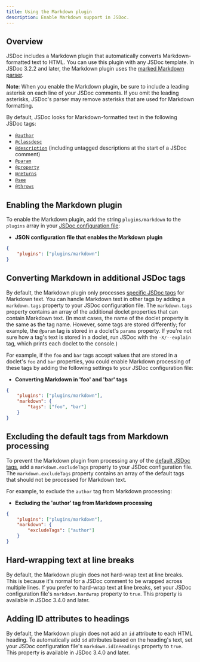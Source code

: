 ```yaml
---
title: Using the Markdown plugin
description: Enable Markdown support in JSDoc.
---
```


## Overview

JSDoc includes a Markdown plugin that automatically converts Markdown-formatted text to HTML. You
can use this plugin with any JSDoc template. In JSDoc 3.2.2 and later, the Markdown plugin uses the
[marked Markdown parser][marked].

**Note**: When you enable the Markdown plugin, be sure to include a leading asterisk on each line of
your JSDoc comments. If you omit the leading asterisks, JSDoc's parser may remove asterisks that are
used for Markdown formatting.

<a name="default-tags"></a>
By default, JSDoc looks for Markdown-formatted text in the following JSDoc tags:

+ [`@author`][author-tag]
+ [`@classdesc`][classdesc-tag]
+ [`@description`][description-tag] (including untagged descriptions at the start of a JSDoc
comment)
+ [`@param`][param-tag]
+ [`@property`][property-tag]
+ [`@returns`][returns-tag]
+ [`@see`][see-tag]
+ [`@throws`][throws-tag]

[additional-tags]: #additional-tags
[author-tag]: tags-author
[classdesc-tag]: tags-classdesc
[description-tag]: tags-description
[marked]: https://github.com/chjj/marked
[param-tag]: tags-param
[property-tag]: tags-property
[returns-tag]: tags-returns
[see-tag]: tags-see
[throws-tag]: tags-throws


## Enabling the Markdown plugin

To enable the Markdown plugin, add the string `plugins/markdown` to the `plugins` array in your
[JSDoc configuration file][config-file]:

- **JSON configuration file that enables the Markdown plugin**

```json
{
    "plugins": ["plugins/markdown"]
}
```


[config-file]: about-configuring-jsdoc


## Converting Markdown in additional JSDoc tags

By default, the Markdown plugin only processes [specific JSDoc tags][default-tags] for Markdown
text. You can handle Markdown text in other tags by adding a `markdown.tags` property to your JSDoc
configuration file. The `markdown.tags` property contains an array of the additional doclet
properties that can contain Markdown text. (In most cases, the name of the doclet property is the
same as the tag name. However, some tags are stored differently; for example, the `@param` tag is
stored in a doclet's `params` property. If you're not sure how a tag's text is stored in a doclet,
run JSDoc with the `-X/--explain` tag, which prints each doclet to the console.)

For example, if the `foo` and `bar` tags accept values that are stored in a doclet's `foo` and `bar`
properties, you could enable Markdown processing of these tags by adding the following settings to
your JSDoc configuration file:

- **Converting Markdown in 'foo' and 'bar' tags**

```json
{
    "plugins": ["plugins/markdown"],
    "markdown": {
        "tags": ["foo", "bar"]
    }
}
```


[default-tags]: #default-tags


## Excluding the default tags from Markdown processing

To prevent the Markdown plugin from processing any of the [default JSDoc tags][default-tags], add a
`markdown.excludeTags` property to your JSDoc configuration file. The `markdown.excludeTags`
property contains an array of the default tags that should not be processed for Markdown text.

For example, to exclude the `author` tag from Markdown processing:

- **Excluding the 'author' tag from Markdown processing**

```json
{
    "plugins": ["plugins/markdown"],
    "markdown": {
        "excludeTags": ["author"]
    }
}
```



## Hard-wrapping text at line breaks

By default, the Markdown plugin does not hard-wrap text at line breaks. This is because it's normal
for a JSDoc comment to be wrapped across multiple lines. If you prefer to hard-wrap text at line
breaks, set your JSDoc configuration file's `markdown.hardwrap` property to `true`. This property is
available in JSDoc 3.4.0 and later.


## Adding ID attributes to headings

By default, the Markdown plugin does not add an `id` attribute to each HTML heading. To
automatically add `id` attributes based on the heading's text, set your JSDoc configuration file's
`markdown.idInHeadings` property to `true`. This property is available in JSDoc 3.4.0 and later.
